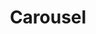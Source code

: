 ---
layout: entry
title:  "Carousel"
categories: controls

keyboard:
  tab: |
    Focus visibly moves to each item in Android
  arrow keys: |
    Focus visibly moves to items in list after the first item in Android and all items in list in iOS
          
mobile:
  swipe: |
    Focus moves to the element, expresses its state, if applicable
  3 finger swipe: | 
    Focus moves to the element on iOS, expresses its state, if applicable
  doubletap: |
    Activates the button
    
screenreader: 
  name:  |
    Purpose of each item is clear and matches visible label
  role:  |
    Identifies as a button in iOS and "double tap to activate" in Android
  group: |
    n/a
  state: |
    Expresses its state (disabled/dimmed)
---